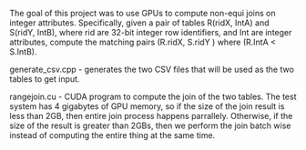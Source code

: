 The goal of this project was to use GPUs to compute non-equi joins on integer attributes. Specifically, given a pair of tables R(ridX, IntA) and S(ridY, IntB), where rid are 32-bit integer row identifiers, and Int are integer attributes, compute the matching pairs (R.ridX, S.ridY ) where (R.IntA < S.IntB).

generate_csv.cpp - generates the two CSV files that will be used as the two tables to get input.

rangejoin.cu - CUDA program to compute the join of the two tables. 
The test system has 4 gigabytes of GPU memory, so if the size of the join result is less than 2GB, then entire join process happens parrallely.
Otherwise, if the size of the result is greater than 2GBs, then we perform the join batch wise instead of computing the entire thing at the same time.